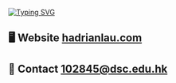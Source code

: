 [![Typing SVG](https://readme-typing-svg.demolab.com?font=Manrope&size=30&duration=2000&pause=1000&color=F7F7F7&repeat=false&width=435&lines=Hello,+I'm+Hadrian!+%F0%9F%91%8B)](https://git.io/typing-svg)
## 🖥️ Website [hadrianlau.com](https://hadrianlau.com)
## 📨 Contact [102845@dsc.edu.hk](mailto:102845@dsc.edu.hk)
